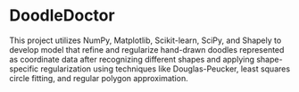 # DoodleDoctor
This project utilizes NumPy, Matplotlib, Scikit-learn, SciPy, and Shapely to develop model that refine and regularize hand-drawn doodles represented as coordinate data after recognizing different shapes and applying shape-specific regularization using techniques like Douglas-Peucker, least squares circle fitting, and regular polygon approximation.
